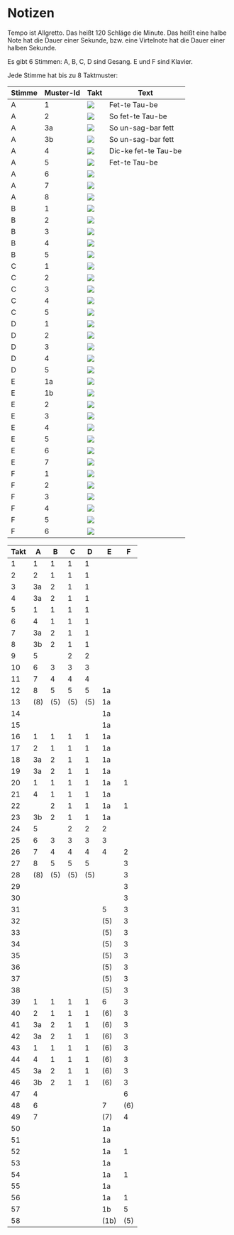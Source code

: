 Notizen
=======

Tempo ist Allgretto. Das heißt 120 Schläge die Minute. Das heißt eine halbe Note hat die Dauer einer Sekunde, bzw. eine Virtelnote hat die Dauer einer halben Sekunde.

Es gibt 6 Stimmen: A, B, C, D sind Gesang. E und F sind Klavier.

Jede Stimme hat bis zu 8 Taktmuster:

|Stimme|Muster-Id|Takt|Text|
|------|---------|----|----|
|A|1|![](/muster/A1.png)| Fet-te Tau-be|
|A|2|![](/muster/A2.png)|So fet-te Tau-be|
|A|3a|![](/muster/A3a.png)|So un-sag-bar fett|
|A|3b|![](/muster/A3b.png)|So un-sag-bar fett|
|A|4|![](/muster/A4.png)|Dic-ke fet-te Tau-be|
|A|5|![](/muster/A5.png)|Fet-te Tau-be|
|A|6|![](/muster/A6.png)||
|A|7|![](/muster/A7.png)||
|A|8|![](/muster/A8.png)||
|B|1|![](/muster/B1.png)||
|B|2|![](/muster/B2.png)||
|B|3|![](/muster/B3.png)||
|B|4|![](/muster/B4.png)||
|B|5|![](/muster/B5.png)||
|C|1|![](/muster/C1.png)||
|C|2|![](/muster/C2.png)||
|C|3|![](/muster/C3.png)||
|C|4|![](/muster/C4.png)||
|C|5|![](/muster/C5.png)||
|D|1|![](/muster/D1.png)||
|D|2|![](/muster/D2.png)||
|D|3|![](/muster/D3.png)||
|D|4|![](/muster/D4.png)||
|D|5|![](/muster/D5.png)||
|E|1a|![](/muster/E1a.png)||
|E|1b|![](/muster/E1b.png)||
|E|2|![](/muster/E2.png)||
|E|3|![](/muster/E3.png)||
|E|4|![](/muster/E4.png)||
|E|5|![](/muster/E5.png)||
|E|6|![](/muster/E6.png)||
|E|7|![](/muster/E7.png)||
|F|1|![](/muster/F1.png)||
|F|2|![](/muster/F2.png)||
|F|3|![](/muster/F3.png)||
|F|4|![](/muster/F4.png)||
|F|5|![](/muster/F5.png)||
|F|6|![](/muster/F6.png)||

|Takt|A|B|C|D|E|F|
|----|-|-|-|-|-|-|
|1|1|1|1|1|||
|2|2|1|1|1|||
|3|3a|2|1|1|||
|4|3a|2|1|1|||
|5|1|1|1|1|||
|6|4|1|1|1|||
|7|3a|2|1|1|||
|8|3b|2|1|1|||
|9|5||2|2|||
|10|6|3|3|3|||
|11|7|4|4|4|||
|12|8|5|5|5|1a||
|13|(8)|(5)|(5)|(5)|1a||
|14|||||1a||
|15|||||1a||
|16|1|1|1|1|1a||
|17|2|1|1|1|1a||
|18|3a|2|1|1|1a||
|19|3a|2|1|1|1a||
|20|1|1|1|1|1a|1|
|21|4|1|1|1|1a||
|22||2|1|1|1a|1|
|23|3b|2|1|1|1a||
|24|5||2|2|2||
|25|6|3|3|3|3||
|26|7|4|4|4|4|2|
|27|8|5|5|5||3|
|28|(8)|(5)|(5)|(5)||3|
|29||||||3|
|30||||||3|
|31|||||5|3|
|32|||||(5)|3|
|33|||||(5)|3|
|34|||||(5)|3|
|35|||||(5)|3|
|36|||||(5)|3|
|37|||||(5)|3|
|38|||||(5)|3|
|39|1|1|1|1|6|3|
|40|2|1|1|1|(6)|3|
|41|3a|2|1|1|(6)|3|
|42|3a|2|1|1|(6)|3|
|43|1|1|1|1|(6)|3|
|44|4|1|1|1|(6)|3|
|45|3a|2|1|1|(6)|3|
|46|3b|2|1|1|(6)|3|
|47|4|||||6|
|48|6||||7|(6)|
|49|7||||(7)|4|
|50|||||1a||
|51|||||1a||
|52|||||1a|1|
|53|||||1a||
|54|||||1a|1|
|55|||||1a||
|56|||||1a|1|
|57|||||1b|5|
|58|||||(1b)|(5)|
